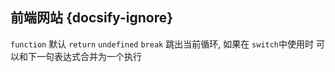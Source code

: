 ## 前端网站 {docsify-ignore}

`function` 默认 `return` `undefined`
`break` 跳出当前循环, 如果在 `switch`中使用时 可以和下一句表达式合并为一个执行
